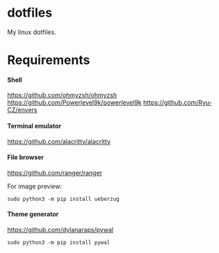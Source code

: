 # dotfiles
My linux dotfiles.

# Requirements

#### Shell
https://github.com/ohmyzsh/ohmyzsh
https://github.com/Powerlevel9k/powerlevel9k
https://github.com/Ryu-CZ/envers

#### Terminal emulator
https://github.com/alacritty/alacritty

#### File browser
https://github.com/ranger/ranger

For image preview:

```
sudo python3 -m pip install ueberzug
```

#### Theme generator
https://github.com/dylanaraps/pywal

```
sudo python3 -m pip install pywal
```

